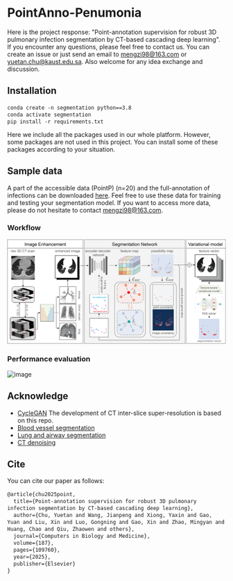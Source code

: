 # PointAnno-Penumonia
Here is the project response: "Point-annotation supervision for robust 3D pulmonary infection segmentation by CT-based cascading deep learning". If you encounter any questions, please feel free to contact us. You can create an issue or just send an email to mengzi98@163.com or yuetan.chu@kaust.edu.sa. Also welcome for any idea exchange and discussion.

## Installation
```
conda create -n segmentation python==3.8
conda activate segmentation
pip install -r requirements.txt
```
Here we include all the packages used in our whole platform. However, some packages are not used in this project. You can install some of these packages according to your situation.

## Sample data
A part of the accessible data (PointP) (n=20) and the full-annotation of infections can be downloaded [here](https://drive.google.com/drive/folders/1ZuEn3Uq9AFiy7mM4Q-mgljAFfeTuNTR6?usp=sharing). Feel free to use these data for training and testing your segmentation model. If you want to access more data, please do not hesitate to contact mengzi98@163.com.

### Workflow
![image](https://github.com/Arturia-Pendragon-Iris/Point-annotation-segmentation/blob/main/img/Figure_2.png)

### Performance evaluation
![image](https://github.com/Arturia-Pendragon-Iris/Point-annotation-segmentation/blob/main/img/Figure_6.png)

## Acknowledge
* [CycleGAN](https://github.com/charlesyou999648/GAN-CIRCLE) The development of CT inter-slice super-resolution is based on this repo.
* [Blood vessel segmentation](https://github.com/Arturia-Pendragon-Iris/HiPaS_AV_Segmentation)
* [Lung and airway segmentation](https://github.com/LongxiZhou/DLPE-method)
* [CT denoising](https://github.com/SSinyu/RED-CNN)

## Cite
You can cite our paper as follows:
```
@article{chu2025point,
  title={Point-annotation supervision for robust 3D pulmonary infection segmentation by CT-based cascading deep learning},
  author={Chu, Yuetan and Wang, Jianpeng and Xiong, Yaxin and Gao, Yuan and Liu, Xin and Luo, Gongning and Gao, Xin and Zhao, Mingyan and Huang, Chao and Qiu, Zhaowen and others},
  journal={Computers in Biology and Medicine},
  volume={187},
  pages={109760},
  year={2025},
  publisher={Elsevier}
}
```



